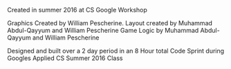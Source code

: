 Created in summer 2016 at CS Google Workshop

Graphics Created by William Pescherine. 
Layout created by Muhammad Abdul-Qayyum and William Pescherine
Game Logic by Muhammad Abdul-Qayyum and William Pescherine

Designed and built over a 2 day period in an 8 Hour total Code Sprint during Googles Applied CS Summer 2016 Class
